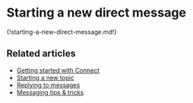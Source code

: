 # Starting a new direct message

{!starting-a-new-direct-message.md!}

## Related articles

* [Getting started with Connect](/help/getting-started-with-connect)
* [Starting a new topic](/help/starting-a-new-topic)
* [Replying to messages](/help/replying-to-messages)
* [Messaging tips & tricks](/help/messaging-tips)
